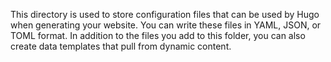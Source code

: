 This directory is used to store configuration files that can be used by Hugo
when generating your website. You can write these files in YAML, JSON, or TOML
format. In addition to the files you add to this folder, you can also create
data templates that pull from dynamic content.

